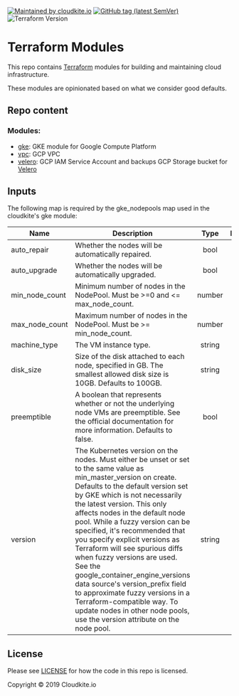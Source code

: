 [![Maintained by cloudkite.io](https://img.shields.io/badge/maintained%20by-cloudkite.io-%235849a6.svg)](https://cloudkite.io/)
[![GitHub tag (latest SemVer)](https://img.shields.io/github/tag/cloudkite-io/terraform-modules.svg?label=latest)](https://github.com/cloudkite-io/terraform-modules/releases/latest)
![Terraform Version](https://img.shields.io/badge/tf-%3E%3D0.12.9-blue.svg)

# Terraform Modules

This repo contains [Terraform](https://www.terraform.io/docs/configuration/modules.html) modules for building and maintaining cloud infrastructure.

These modules are opinionated based on what we consider good defaults.

## Repo content

### Modules:

* [gke](https://github.com/cloudkite-io/terraform-modules/tree/master/modules/gcp/gke): GKE module for Google Compute Platform
* [vpc](https://github.com/cloudkite-io/terraform-modules/tree/master/modules/gcp/vpc): GCP VPC
* [velero](https://github.com/cloudkite-io/terraform-modules/tree/master/modules/gcp/velero): GCP IAM Service Account and backups GCP Storage bucket for [Velero](https://velero.io)

## Inputs

The following map is required by the gke_nodepools map used in the cloudkite's gke module:

| Name | Description | Type | Required |
|------|-------------|:----:|:-----:|
| auto\_repair | Whether the nodes will be automatically repaired. | bool | yes |
| auto\_upgrade | Whether the nodes will be automatically upgraded. | bool | yes |
| min\_node\_count | Minimum number of nodes in the NodePool. Must be >=0 and <= max_node_count. | number| yes |
| max\_node\_count | Maximum number of nodes in the NodePool. Must be >= min_node_count. | number | yes |
| machine\_type | The VM instance type. | string | yes |
| disk\_size | Size of the disk attached to each node, specified in GB. The smallest allowed disk size is 10GB. Defaults to 100GB. | string | yes |
| preemptible | A boolean that represents whether or not the underlying node VMs are preemptible. See the official documentation for more information. Defaults to false. | bool | yes |
| version | The Kubernetes version on the nodes. Must either be unset or set to the same value as min_master_version on create. Defaults to the default version set by GKE which is not necessarily the latest version. This only affects nodes in the default node pool. While a fuzzy version can be specified, it's recommended that you specify explicit versions as Terraform will see spurious diffs when fuzzy versions are used. See the google_container_engine_versions data source's version_prefix field to approximate fuzzy versions in a Terraform-compatible way. To update nodes in other node pools, use the version attribute on the node pool. | string | yes |

## License

Please see [LICENSE](https://github.com/cloudkite-io/terraform-modules/blob/master/LICENSE) for how the code in this
repo is licensed.

Copyright &copy; 2019 Cloudkite.io
